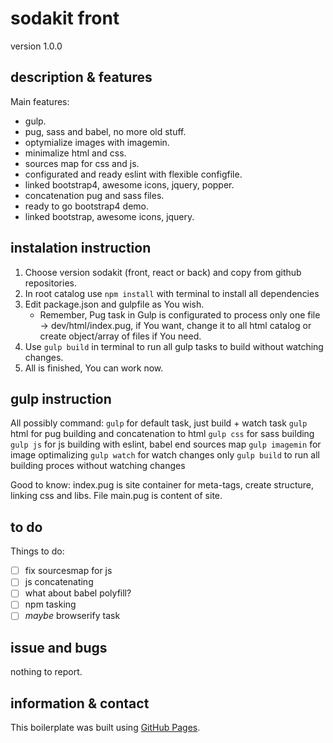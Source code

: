 # sodakit front
version 1.0.0


## description & features
Main features:
- gulp.
- pug, sass and babel, no more old stuff.
- optymialize images with imagemin.
- minimalize html and css.
- sources map for css and js.
- configurated and ready eslint with flexible configfile.
- linked bootstrap4, awesome icons, jquery, popper.
- concatenation pug and sass files.
- ready to go bootstrap4 demo.
- linked bootstrap, awesome icons, jquery.

## instalation instruction
1. Choose version sodakit (front, react or back) and copy from github repositories.
2. In root catalog use `npm install` with terminal to install all dependencies
3. Edit package.json and gulpfile as You wish.
   - Remember, Pug task in Gulp is configurated to process only one file -> dev/html/index.pug, if You want, change it to all html catalog or create object/array of files if You need.
4. Use `gulp build` in terminal to run all gulp tasks to build without watching changes.
5. All is finished, You can work now.

## gulp instruction
All possibly command:
`gulp` for default task, just build + watch task
`gulp` html for pug building and concatenation to html
`gulp css` for sass building
`gulp js` for js building with eslint, babel end sources map
`gulp imagemin` for image optimalizing
`gulp watch` for watch changes only
`gulp build` to run all building proces without watching changes

Good to know: index.pug is site container for meta-tags, create structure, linking css and libs. File main.pug is content of site.

## to do
Things to do:
- [ ] fix sourcesmap for js
- [ ] js concatenating
- [ ] what about babel polyfill?
- [ ] npm tasking
- [ ] *maybe* browserify task

## issue and bugs
nothing to report.

## information & contact
This boilerplate was built using [GitHub Pages](https://pages.github.com/).

